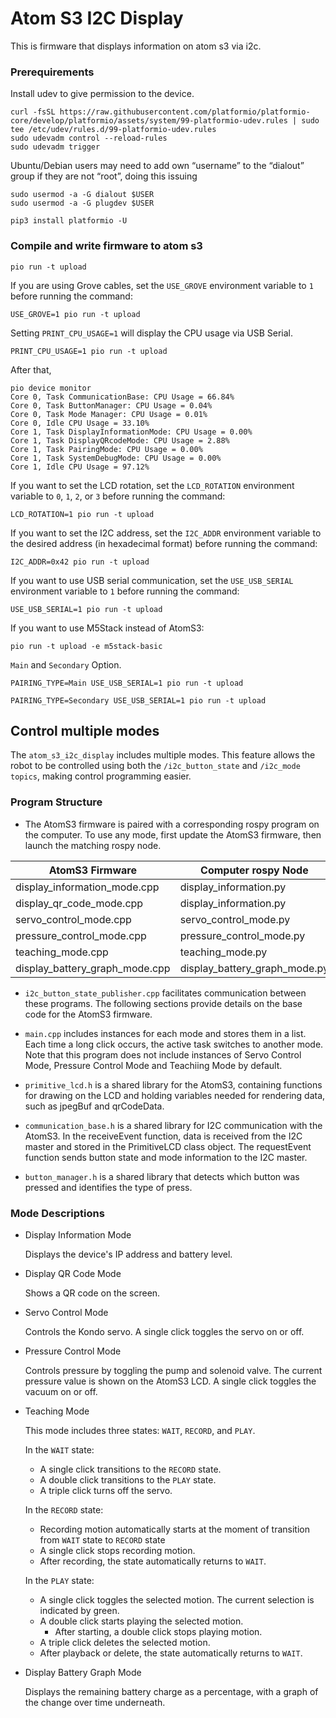 # Atom S3 I2C Display

This is firmware that displays information on atom s3 via i2c.

### Prerequirements

Install udev to give permission to the device.

```
curl -fsSL https://raw.githubusercontent.com/platformio/platformio-core/develop/platformio/assets/system/99-platformio-udev.rules | sudo tee /etc/udev/rules.d/99-platformio-udev.rules
sudo udevadm control --reload-rules
sudo udevadm trigger
```

Ubuntu/Debian users may need to add own “username” to the “dialout” group if they are not “root”, doing this issuing

```
sudo usermod -a -G dialout $USER
sudo usermod -a -G plugdev $USER
```

```
pip3 install platformio -U
```

### Compile and write firmware to atom s3

```
pio run -t upload
```

If you are using Grove cables, set the `USE_GROVE` environment variable to `1` before running the command:

```
USE_GROVE=1 pio run -t upload
```

Setting `PRINT_CPU_USAGE=1` will display the CPU usage via USB Serial.

```
PRINT_CPU_USAGE=1 pio run -t upload
```

After that,

```
pio device monitor
Core 0, Task CommunicationBase: CPU Usage = 66.84%
Core 0, Task ButtonManager: CPU Usage = 0.04%
Core 0, Task Mode Manager: CPU Usage = 0.01%
Core 0, Idle CPU Usage = 33.10%
Core 1, Task DisplayInformationMode: CPU Usage = 0.00%
Core 1, Task DisplayQRcodeMode: CPU Usage = 2.88%
Core 1, Task PairingMode: CPU Usage = 0.00%
Core 1, Task SystemDebugMode: CPU Usage = 0.00%
Core 1, Idle CPU Usage = 97.12%
```

If you want to set the LCD rotation, set the `LCD_ROTATION` environment variable to `0`, `1`, `2`, or `3` before running the command:

```
LCD_ROTATION=1 pio run -t upload
```

If you want to set the I2C address, set the `I2C_ADDR` environment variable to the desired address (in hexadecimal format) before running the command:

```
I2C_ADDR=0x42 pio run -t upload
```

If you want to use USB serial communication, set the `USE_USB_SERIAL` environment variable to `1` before running the command:

```
USE_USB_SERIAL=1 pio run -t upload
```



If you want to use M5Stack instead of AtomS3:

```
pio run -t upload -e m5stack-basic
```

`Main` and `Secondary` Option.

```
PAIRING_TYPE=Main USE_USB_SERIAL=1 pio run -t upload
```

```
PAIRING_TYPE=Secondary USE_USB_SERIAL=1 pio run -t upload
```

## Control multiple modes

The `atom_s3_i2c_display` includes multiple modes. This feature allows the robot to be controlled using both the `/i2c_button_state` and `/i2c_mode topics`, making control programming easier.

### Program Structure

- The AtomS3 firmware is paired with a corresponding rospy program on the computer. To use any mode, first update the AtomS3 firmware, then launch the matching rospy node.

| AtomS3 Firmware | Computer rospy Node |
| ------------- | ------------- |
| display_information_mode.cpp | display_information.py |
| display_qr_code_mode.cpp | display_information.py |
| servo_control_mode.cpp | servo_control_mode.py |
| pressure_control_mode.cpp | pressure_control_mode.py |
| teaching_mode.cpp | teaching_mode.py |
| display_battery_graph_mode.cpp | display_battery_graph_mode.py |

- `i2c_button_state_publisher.cpp` facilitates communication between these programs.
The following sections provide details on the base code for the AtomS3 firmware.

- `main.cpp` includes instances for each mode and stores them in a list. Each time a long click occurs, the active task switches to another mode. Note that this program does not include instances of Servo Control Mode, Pressure Control Mode and Teachiing Mode by default.

- `primitive_lcd.h` is a shared library for the AtomS3, containing functions for drawing on the LCD and holding variables needed for rendering data, such as jpegBuf and qrCodeData.

- `communication_base.h` is a shared library for I2C communication with the AtomS3. In the receiveEvent function, data is received from the I2C master and stored in the PrimitiveLCD class object. The requestEvent function sends button state and mode information to the I2C master.

- `button_manager.h` is a shared library that detects which button was pressed and identifies the type of press.

### Mode Descriptions

- Display Information Mode

  Displays the device's IP address and battery level.

- Display QR Code Mode

  Shows a QR code on the screen.

- Servo Control Mode

  Controls the Kondo servo. A single click toggles the servo on or off.

- Pressure Control Mode

  Controls pressure by toggling the pump and solenoid valve. The current pressure value is shown on the AtomS3 LCD. A single click toggles the vacuum on or off.

- Teaching Mode

  This mode includes three states: `WAIT`, `RECORD`, and `PLAY`.

  In the `WAIT` state:
  - A single click transitions to the `RECORD` state.
  - A double click transitions to the `PLAY` state.
  - A triple click turns off the servo.

  In the `RECORD` state:
  - Recording motion automatically starts at the moment of transition from `WAIT` state to `RECORD` state
  - A single click stops recording motion.
  - After recording, the state automatically returns to `WAIT`.

  In the `PLAY` state:
  - A single click toggles the selected motion. The current selection is indicated by green.
  - A double click starts playing the selected motion.
    - After starting, a double click stops playing motion.
  - A triple click deletes the selected motion.
  - After playback or delete, the state automatically returns to `WAIT`.

- Display Battery Graph Mode

  Displays the remaining battery charge as a percentage, with a graph of the change over time underneath.
